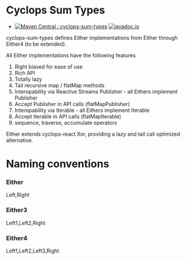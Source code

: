 # Cyclops Sum Types

* [![Maven Central : cyclops-sum-types](https://maven-badges.herokuapp.com/maven-central/com.aol.cyclops/cyclops-sum-types/badge.svg)](https://maven-badges.herokuapp.com/maven-central/com.aol.cyclops/cyclops-sum-types)   [![javadoc.io](https://javadocio-badges.herokuapp.com/com.aol.cyclops/cyclops-sum-types/badge.svg)](https://javadocio-badges.herokuapp.com/com.aol.cyclops/cyclops-sum-types)

cyclops-sum-types defines Either implementations from Either through Either4 (to be extended).

All Either implementations have the following features


1. Right biased for ease of use
1. Rich API
1. Totally lazy
1. Tail recursive map / flatMap methods
1. Interopability via Reactive Streams Publisher - all Eithers implement Publisher
1. Accept Publisher in API calls (flatMapPublisher)
1. Interopability via Iterable - all Eithers implement Iterable
1. Accept Iterable in API calls (flatMapIterable)
1. sequence, traverse, accumulate operators

Either extends cyclops-react Xor, providing a lazy and tail call optimized alternative.

# Naming conventions

### Either 
Left,Right

### Either3
Left1,Left2,Right

### Either4
Left1,Left2,Left3,Right
